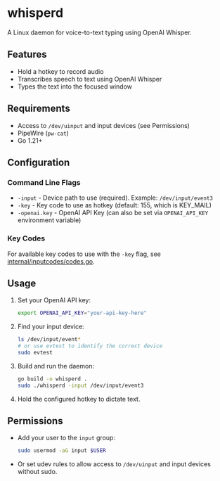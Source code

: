 # whisperd

A Linux daemon for voice-to-text typing using OpenAI Whisper.

## Features
- Hold a hotkey to record audio
- Transcribes speech to text using OpenAI Whisper
- Types the text into the focused window

## Requirements
- Access to `/dev/uinput` and input devices (see Permissions)
- PipeWire (`pw-cat`)
- Go 1.21+

## Configuration

### Command Line Flags

- `-input` - Device path to use (required). Example: `/dev/input/event3`
- `-key` - Key code to use as hotkey (default: 155, which is KEY_MAIL)
- `-openai.key` - OpenAI API Key (can also be set via `OPENAI_API_KEY` environment variable)
### Key Codes

For available key codes to use with the `-key` flag, see [internal/inputcodes/codes.go](internal/inputcodes/codes.go).

## Usage
1. Set your OpenAI API key:
   ```sh
   export OPENAI_API_KEY="your-api-key-here"
   ```

2. Find your input device:
   ```sh
   ls /dev/input/event*
   # or use evtest to identify the correct device
   sudo evtest
   ```

3. Build and run the daemon:
   ```sh
   go build -o whisperd .
   sudo ./whisperd -input /dev/input/event3
   ```

4. Hold the configured hotkey to dictate text.

## Permissions
- Add your user to the `input` group:
  ```sh
  sudo usermod -aG input $USER
  ```
- Or set udev rules to allow access to `/dev/uinput` and input devices without sudo. 